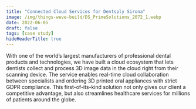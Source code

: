 ```yaml
---
title: "Connected Cloud Services for Dentsply Sirona"
image: /img/things-weve-build/DS_PrimeSolutions_2072_1.webp
date: 2022-06-05
draft: false
tags: [case study]
hideHeaderTitle: true
---
```


With one of the world’s largest manufacturers of professional dental products and technologies, we have built a cloud ecosystem that lets dentists collect and process 3D image data in the cloud right from their scanning device. The service enables real-time cloud collaboration between specialists and ordering 3D printed oral appliances with strict GDPR compliance. This first-of-its-kind solution not only gives our client a competitive advantage, but also streamlines healthcare services for millions of patients around the globe.